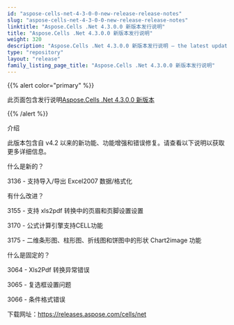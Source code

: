 ```yaml
---
id: "aspose-cells-net-4-3-0-0-new-release-release-notes"
slug: "aspose-cells-net-4-3-0-0-new-release-release-notes"
linktitle: "Aspose.Cells .Net 4.3.0.0 新版本发行说明"
title: "Aspose.Cells .Net 4.3.0.0 新版本发行说明"
weight: 320
description: "Aspose.Cells .Net 4.3.0.0 新版本发行说明 – the latest updates and fixes."
type: "repository"
layout: "release"
family_listing_page_title: "Aspose.Cells .Net 4.3.0.0 新版本发行说明"
---
```

{{% alert color="primary" %}}

此页面包含发行说明[Aspose.Cells .Net 4.3.0.0 新版本](https://releases.aspose.com/cells/net/new-releases/aspose.cells-.net-4.3.0.0-new-release/)

{{% /alert %}}

介绍

此版本包含自 v4.2 以来的新功能、功能增强和错误修复。请查看以下说明以获取更多详细信息。

什么是新的？

3136 - 支持导入/导出 Excel2007 数据/格式化

有什么改进？

3155 - 支持 xls2pdf 转换中的页眉和页脚设置设置

3170 - 公式计算引擎支持CELL功能

3175 - 二维条形图、柱形图、折线图和饼图中的形状 Chart2image 功能

什么是固定的？

3064 - Xls2Pdf 转换异常错误

3065 - 复选框设置问题

3066 - 条件格式错误

下载网址：<https://releases.aspose.com/cells/net>
